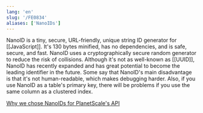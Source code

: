 ```yaml
---
lang: 'en'
slug: '/FE0834'
aliases: ['NanoIDs']
---
```


NanoID is a tiny, secure, URL-friendly, unique string ID generator for [[JavaScript]]. It's 130 bytes minified, has no dependencies, and is safe, secure, and fast. NanoID uses a cryptographically secure random generator to reduce the risk of collisions. Although it's not as well-known as [[UUID]], NanoID has recently expanded and has great potential to become the leading identifier in the future. Some say that NanoID's main disadvantage is that it's not human-readable, which makes debugging harder. Also, if you use NanoID as a table's primary key, there will be problems if you use the same column as a clustered index.

[Why we chose NanoIDs for PlanetScale's API](https://planetscale.com/blog/why-we-chose-nanoids-for-planetscales-api)
